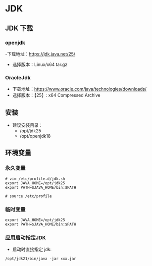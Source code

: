 # JDK

## JDK 下载

### openjdk
-下载地址：https://jdk.java.net/25/
- 选择版本：Linux/x64	tar.gz

### OracleJdk
- 下载地址：https://www.oracle.com/java/technologies/downloads/
- 选择版本：【25】: x64 Compressed Archive

## 安装
- 建议安装目录：
  - /opt/jdk25
  - /opt/openjdk18

## 环境变量

### 永久变量
```shell
# vim /etc/profile.d/jdk.sh
export JAVA_HOME=/opt/jdk25
export PATH=$JAVA_HOME/bin:$PATH

# source /etc/profile
```

### 临时变量
```shell
export JAVA_HOME=/opt/jdk25
export PATH=$JAVA_HOME/bin:$PATH
```

### 应用启动指定JDK
- 启动时直接指定 jdk:
```shell
/opt/jdk21/bin/java -jar xxx.jar
```
